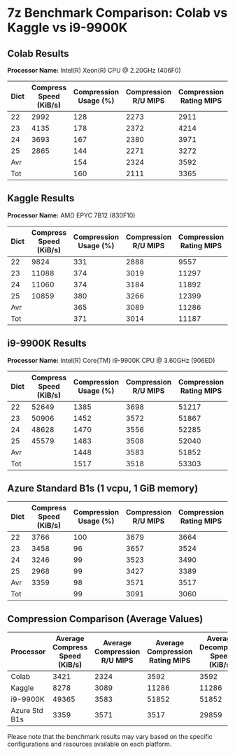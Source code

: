 # 7z Benchmark Comparison: Colab vs Kaggle vs i9-9900K

## Colab Results

**Processor Name:** Intel(R) Xeon(R) CPU @ 2.20GHz (406F0)

| Dict | Compress Speed (KiB/s) | Compression Usage (%) | Compression R/U MIPS | Compression Rating MIPS | Decompress Speed (KiB/s) | Decompression Usage (%) | Decompression R/U MIPS | Decompression Rating MIPS |
|------|-------------------------|------------------------|----------------------|-------------------------|--------------------------|--------------------------|------------------------|---------------------------|
| 22   | 2992                    | 128                    | 2273                 | 2911                    | 38202                    | 171                      | 1909                   | 3262                      |
| 23   | 4135                    | 178                    | 2372                 | 4214                    | 35911                    | 164                      | 1892                   | 3109                      |
| 24   | 3693                    | 167                    | 2380                 | 3971                    | 37896                    | 175                      | 1903                   | 3327                      |
| 25   | 2865                    | 144                    | 2271                 | 3272                    | 32120                    | 152                      | 1885                   | 2859                      |
| Avr  |                         | 154                    | 2324                 | 3592                    |                          | 165                      | 1897                   | 3139                      |
| Tot  |                         | 160                    | 2111                 | 3365                    |                          |                          |                        |                           |

## Kaggle Results

**Processor Name:** AMD EPYC 7B12 (830F10)

| Dict | Compress Speed (KiB/s) | Compression Usage (%) | Compression R/U MIPS | Compression Rating MIPS | Decompress Speed (KiB/s) | Decompression Usage (%) | Decompression R/U MIPS | Decompression Rating MIPS |
|------|-------------------------|------------------------|----------------------|-------------------------|--------------------------|--------------------------|------------------------|---------------------------|
| 22   | 9824                    | 331                    | 2888                 | 9557                    | 125236                   | 362                      | 2952                   | 10685                     |
| 23   | 11088                   | 374                    | 3019                 | 11297                   | 134001                   | 392                      | 2958                   | 11594                     |
| 24   | 11060                   | 374                    | 3184                 | 11892                   | 130798                   | 390                      | 2943                   | 11482                     |
| 25   | 10859                   | 380                    | 3266                 | 12399                   | 119010                   | 365                      | 2900                   | 10592                     |
| Avr  |                         | 365                    | 3089                 | 11286                   |                          | 377                      | 2938                   | 11088                     |
| Tot  |                         | 371                    | 3014                 | 11187                   |                          |                          |                        |                           |

## i9-9900K Results

**Processor Name:** Intel(R) Core(TM) i9-9900K CPU @ 3.60GHz (906ED)

| Dict | Compress Speed (KiB/s) | Compression Usage (%) | Compression R/U MIPS | Compression Rating MIPS | Decompress Speed (KiB/s) | Decompression Usage (%) | Decompression R/U MIPS | Decompression Rating MIPS |
|------|-------------------------|------------------------|----------------------|-------------------------|--------------------------|--------------------------|------------------------|---------------------------|
| 22   | 52649                   | 1385                   | 3698                 | 51217                   | 637986                   | 1577                     | 3450                   | 54414                     |
| 23   | 50906                   | 1452                   | 3572                 | 51867                   | 635144                   | 1590                     | 3457                   | 54953                     |
| 24   | 48628                   | 1470                   | 3556                 | 52285                   | 625044                   | 1587                     | 3458                   | 54863                     |
| 25   | 45579                   | 1483                   | 3508                 | 52040                   | 615586                   | 1589                     | 3447                   | 54785                     |
| Avr  |                         |1448                    | 3583                 | 51852                   |                          | 1586                     | 3453                   | 54754                     |
| Tot  |                         |1517                    | 3518                 | 53303                   |                          |                          |                        |                           |


## Azure Standard B1s (1 vcpu, 1 GiB memory)

| Dict | Compress Speed (KiB/s) | Compression Usage (%) | Compression R/U MIPS | Compression Rating MIPS | Decompress Speed (KiB/s) | Decompression Usage (%) | Decompression R/U MIPS | Decompression Rating MIPS |
|------|-------------------------|------------------------|----------------------|-------------------------|--------------------------|--------------------------|------------------------|---------------------------|
| 22   | 3766                    | 100                    | 3679                 | 3664                    | 30351                    | 100                      | 2595                   | 2591                      |
| 23   | 3458                    | 96                     | 3657                 | 3524                    | 30255                    | 100                      | 2627                   | 2619                      |
| 24   | 3246                    | 99                     | 3523                 | 3490                    | 29599                    | 100                      | 2604                   | 2599                      |
| 25   | 2968                    | 99                     | 3427                 | 3389                    | 29229                    | 99                       | 2619                   | 2602                      |
| Avr  | 3359                    | 98                     | 3571                 | 3517                    | 29859                    | 100                      | 2611                   | 2603                      |
| Tot  |                         | 99                     | 3091                 | 3060                    |                          |                          |                        |                           |



## Compression Comparison (Average Values)

| Processor        | Average Compress Speed (KiB/s) | Average Compression R/U MIPS | Average Compression Rating MIPS | Average Decompress Speed (KiB/s) | Average Decompression R/U MIPS | Average Decompression Rating MIPS |
|------------------|-------------------------------|------------------------------|--------------------------------|----------------------------------|------------------------------|----------------------------------|
| Colab            | 3421                          | 2324                         | 3592                           | 3592                             | 1897                         | 3139                             |
| Kaggle           | 8278                          | 3089                         | 11286                          | 11286                            | 2938                         | 11088                            |
| i9-9900K         | 49365                         | 3583                         | 51852                          | 51852                            | 3453                         | 54754                            |
| Azure Std B1s    | 3359                          | 3571                         | 3517                           | 29859                            | 2611                         | 2603                             |


Please note that the benchmark results may vary based on the specific configurations and resources available on each platform.
